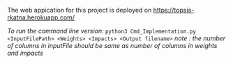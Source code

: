 The web appication for this project is deployed on 
https://topsis-rkatna.herokuapp.com/

*To run the command line version:*
`python3 Cmd_Implementation.py <InputFilePath> <Weights> <Impacts> <Output filename>`
*note : the number of columns in inputFile should be same as number of columns in weights and impacts*



